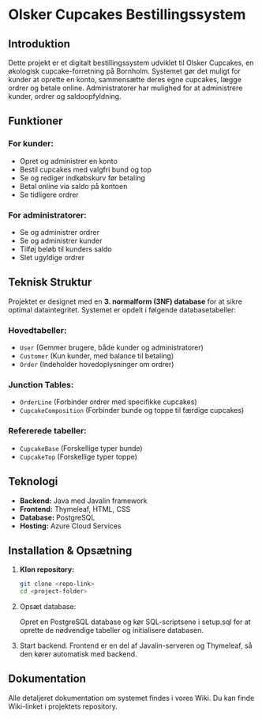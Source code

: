# Olsker Cupcakes Bestillingssystem

## Introduktion
Dette projekt er et digitalt bestillingssystem udviklet til Olsker Cupcakes, en økologisk cupcake-forretning på Bornholm. Systemet gør det muligt for kunder at oprette en konto, sammensætte deres egne cupcakes, lægge ordrer og betale online. Administratorer har mulighed for at administrere kunder, ordrer og saldoopfyldning.

## Funktioner
### **For kunder:**
- Opret og administrer en konto
- Bestil cupcakes med valgfri bund og top
- Se og rediger indkøbskurv før betaling
- Betal online via saldo på kontoen
- Se tidligere ordrer

### **For administratorer:**
- Se og administrer ordrer
- Se og administrer kunder
- Tilføj beløb til kunders saldo
- Slet ugyldige ordrer

## Teknisk Struktur
Projektet er designet med en **3. normalform (3NF) database** for at sikre optimal dataintegritet. Systemet er opdelt i følgende databasetabeller:

### **Hovedtabeller:**
- `User` (Gemmer brugere, både kunder og administratorer)
- `Customer` (Kun kunder, med balance til betaling)
- `Order` (Indeholder hovedoplysninger om ordrer)

### **Junction Tables:**
- `OrderLine` (Forbinder ordrer med specifikke cupcakes)
- `CupcakeComposition` (Forbinder bunde og toppe til færdige cupcakes)

### **Refererede tabeller:**
- `CupcakeBase` (Forskellige typer bunde)
- `CupcakeTop` (Forskellige typer toppe)

## Teknologi
- **Backend:** Java med Javalin framework
- **Frontend:** Thymeleaf, HTML, CSS
- **Database:** PostgreSQL
- **Hosting:** Azure Cloud Services

## Installation & Opsætning
1. **Klon repository:**
   ```sh
   git clone <repo-link>
   cd <project-folder>
   
2. Opsæt database:

    Opret en PostgreSQL database og kør SQL-scriptsene i setup.sql for at oprette de nødvendige tabeller og initialisere databasen.


3. Start backend. Frontend er en del af Javalin-serveren og Thymeleaf, så den kører automatisk med backend.

## Dokumentation

Alle detaljeret dokumentation om systemet findes i vores Wiki. Du kan finde Wiki-linket i projektets repository.
